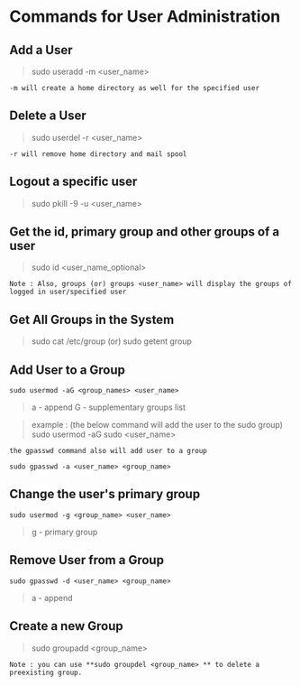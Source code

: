 # Commands for User Administration

## Add a User

> sudo useradd -m <user_name>
  
```
-m will create a home directory as well for the specified user
```

## Delete a User

> sudo userdel -r <user_name>
   
```-r will remove home directory and mail spool```

## Logout a specific user
  
> sudo pkill -9 -u <user_name>

## Get the id, primary group and other groups of a user
  
> sudo id <user_name_optional>
```
Note : Also, groups (or) groups <user_name> will display the groups of logged in user/specified user
```
## Get All Groups in the System
  
> sudo cat /etc/group
> (or)
> sudo getent group

## Add User to a Group
  
```
sudo usermod -aG <group_names> <user_name>
```
> a - append
> G - supplementary groups list

> example : (the below command will add the user to the sudo group)
> sudo usermod -aG sudo <user_name>

` the gpasswd command also will add user to a group `

```
sudo gpasswd -a <user_name> <group_name>

```

## Change the user's primary group

```
sudo usermod -g <group_name> <user_name>
```
> g - primary group

## Remove User from a Group
  
```
sudo gpasswd -d <user_name> <group_name>
```
> a - append

## Create a new Group
  
> sudo groupadd <group_name>

```
Note : you can use **sudo groupdel <group_name> ** to delete a preexisting group.
```





